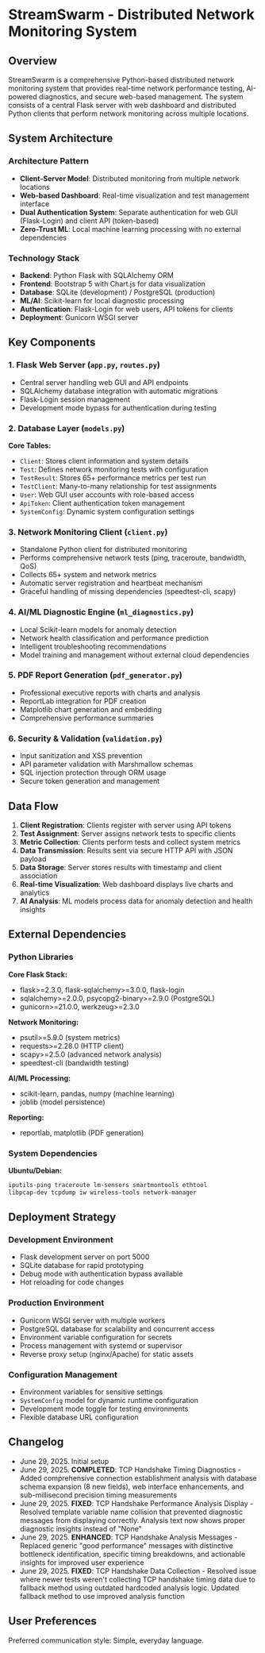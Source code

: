 # StreamSwarm - Distributed Network Monitoring System

## Overview

StreamSwarm is a comprehensive Python-based distributed network monitoring system that provides real-time network performance testing, AI-powered diagnostics, and secure web-based management. The system consists of a central Flask server with web dashboard and distributed Python clients that perform network monitoring across multiple locations.

## System Architecture

### Architecture Pattern
- **Client-Server Model**: Distributed monitoring from multiple network locations
- **Web-based Dashboard**: Real-time visualization and test management interface
- **Dual Authentication System**: Separate authentication for web GUI (Flask-Login) and client API (token-based)
- **Zero-Trust ML**: Local machine learning processing with no external dependencies

### Technology Stack
- **Backend**: Python Flask with SQLAlchemy ORM
- **Frontend**: Bootstrap 5 with Chart.js for data visualization
- **Database**: SQLite (development) / PostgreSQL (production)
- **ML/AI**: Scikit-learn for local diagnostic processing
- **Authentication**: Flask-Login for web users, API tokens for clients
- **Deployment**: Gunicorn WSGI server

## Key Components

### 1. Flask Web Server (`app.py`, `routes.py`)
- Central server handling web GUI and API endpoints
- SQLAlchemy database integration with automatic migrations
- Flask-Login session management
- Development mode bypass for authentication during testing

### 2. Database Layer (`models.py`)
**Core Tables:**
- `Client`: Stores client information and system details
- `Test`: Defines network monitoring tests with configuration
- `TestResult`: Stores 65+ performance metrics per test run
- `TestClient`: Many-to-many relationship for test assignments
- `User`: Web GUI user accounts with role-based access
- `ApiToken`: Client authentication token management
- `SystemConfig`: Dynamic system configuration settings

### 3. Network Monitoring Client (`client.py`)
- Standalone Python client for distributed monitoring
- Performs comprehensive network tests (ping, traceroute, bandwidth, QoS)
- Collects 65+ system and network metrics
- Automatic server registration and heartbeat mechanism
- Graceful handling of missing dependencies (speedtest-cli, scapy)

### 4. AI/ML Diagnostic Engine (`ml_diagnostics.py`)
- Local Scikit-learn models for anomaly detection
- Network health classification and performance prediction
- Intelligent troubleshooting recommendations
- Model training and management without external cloud dependencies

### 5. PDF Report Generation (`pdf_generator.py`)
- Professional executive reports with charts and analysis
- ReportLab integration for PDF creation
- Matplotlib chart generation and embedding
- Comprehensive performance summaries

### 6. Security & Validation (`validation.py`)
- Input sanitization and XSS prevention
- API parameter validation with Marshmallow schemas
- SQL injection protection through ORM usage
- Secure token generation and management

## Data Flow

1. **Client Registration**: Clients register with server using API tokens
2. **Test Assignment**: Server assigns network tests to specific clients
3. **Metric Collection**: Clients perform tests and collect system metrics
4. **Data Transmission**: Results sent via secure HTTP API with JSON payload
5. **Data Storage**: Server stores results with timestamp and client association
6. **Real-time Visualization**: Web dashboard displays live charts and analytics
7. **AI Analysis**: ML models process data for anomaly detection and health insights

## External Dependencies

### Python Libraries
**Core Flask Stack:**
- flask>=2.3.0, flask-sqlalchemy>=3.0.0, flask-login
- sqlalchemy>=2.0.0, psycopg2-binary>=2.9.0 (PostgreSQL)
- gunicorn>=21.0.0, werkzeug>=2.3.0

**Network Monitoring:**
- psutil>=5.9.0 (system metrics)
- requests>=2.28.0 (HTTP client)
- scapy>=2.5.0 (advanced network analysis)
- speedtest-cli (bandwidth testing)

**AI/ML Processing:**
- scikit-learn, pandas, numpy (machine learning)
- joblib (model persistence)

**Reporting:**
- reportlab, matplotlib (PDF generation)

### System Dependencies
**Ubuntu/Debian:**
```bash
iputils-ping traceroute lm-sensors smartmontools ethtool
libpcap-dev tcpdump iw wireless-tools network-manager
```

## Deployment Strategy

### Development Environment
- Flask development server on port 5000
- SQLite database for rapid prototyping
- Debug mode with authentication bypass available
- Hot reloading for code changes

### Production Environment
- Gunicorn WSGI server with multiple workers
- PostgreSQL database for scalability and concurrent access
- Environment variable configuration for secrets
- Process management with systemd or supervisor
- Reverse proxy setup (nginx/Apache) for static assets

### Configuration Management
- Environment variables for sensitive settings
- `SystemConfig` model for dynamic runtime configuration
- Development mode toggle for testing environments
- Flexible database URL configuration

## Changelog

- June 29, 2025. Initial setup
- June 29, 2025. **COMPLETED**: TCP Handshake Timing Diagnostics - Added comprehensive connection establishment analysis with database schema expansion (8 new fields), web interface enhancements, and sub-millisecond precision timing measurements
- June 29, 2025. **FIXED**: TCP Handshake Performance Analysis Display - Resolved template variable name collision that prevented diagnostic messages from displaying correctly. Analysis text now shows proper diagnostic insights instead of "None"
- June 29, 2025. **ENHANCED**: TCP Handshake Analysis Messages - Replaced generic "good performance" messages with distinctive bottleneck identification, specific timing breakdowns, and actionable insights for improved user experience
- June 29, 2025. **FIXED**: TCP Handshake Data Collection - Resolved issue where newer tests weren't collecting TCP handshake timing data due to fallback method using outdated hardcoded analysis logic. Updated fallback method to use improved analysis function

## User Preferences

Preferred communication style: Simple, everyday language.
